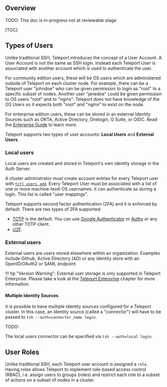 ## Overview

TODO: This doc is in-progress not at reviewable stage

[TOC]

## Types of Users

Unlike traditional SSH, Teleport introduces the concept of a User Account. A User Account is not the same as SSH login. Instead each Teleport User is associated with another account which is used to authenticate the user.

For community edition users, these will be OS users which are administered outside of Teleport on each cluster node. For example, there can be a Teleport user "johndoe" who can be given permission to login as "root" to a specific subset of nodes. Another user "janedoe" could be given permission to OS users "root" and to "nginx". Teleport does not have knowledge of the OS Users so it expects both "root" and "nginx" to exist on the node.

For enterprise edition users, these can be stored in an external Identity Sources such as OKTA, Active Directory, Onelogin, G Suite, or OIDC. Read the [Enterprise Guide](../enterprise) to learn more.

Teleport supports two types of user accounts: **Local Users** and **External Users**.

### Local users

Local users are created and stored in Teleport's own identity storage in the Auth Server.

A cluster administrator must create account entries for every Teleport user with [`tctl users add`](../cli-docs). Every Teleport User must be associated with a list of one or more machine-level OS usernames.  it can authenticate as during a login. This list is called "user mappings".

<!--TODO: Graphic relating Teleport User to Local User -->
Teleport supports second factor authentication (2FA) and it is enforced by default.
There are two types of 2FA supported:

* [TOTP](https://en.wikipedia.org/wiki/Time-based_One-time_Password_Algorithm) is the default. You can use [Google Authenticator](https://en.wikipedia.org/wiki/Google_Authenticator) or [Authy](https://www.authy.com/) or any other TOTP client.
* [U2F](https://en.wikipedia.org/wiki/Universal_2nd_Factor).

### External users

External users are users stored elsewhere within an organization. Examples include Github, Active Directory (AD) or any identity store with an OpenID/OAuth2 or SAML endpoint.

!!! tip "Version Warning":
    External user storage is only supported in Teleport Enterprise. Please take a look at the [Teleport Enterprise](../enterprise.md) chapter for more information.

#### Multiple Identity Sources

It is possible to have multiple identity sources configured for a Teleport cluster. In this case, an identity source (called a "connector") will have to be passed to `tsh --auth=connector_name login`.

TODO:

The local users connector can be specified via `tsh --auth=local login`.

## User Roles

Unlike traditional SSH, each Teleport user account is assigned a `role`.
Having roles allows Teleport to implement role-based access control (RBAC), i.e. assign
   users to groups (roles) and restrict each role to a subset of actions on a subset of
   nodes in a cluster.


